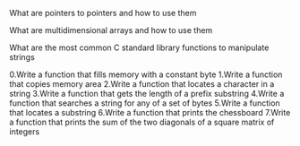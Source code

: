 What are pointers to pointers and how to use them

What are multidimensional arrays and how to use them

What are the most common C standard library functions to manipulate strings

0.Write a function that fills memory with a constant byte
1.Write a function that copies memory area
2.Write a function that locates a character in a string
3.Write a function that gets the length of a prefix substring
4.Write a function that searches a string for any of a set of bytes
5.Write a function that locates a substring
6.Write a function that prints the chessboard
7.Write a function that prints the sum of the two diagonals of a square matrix of integers

